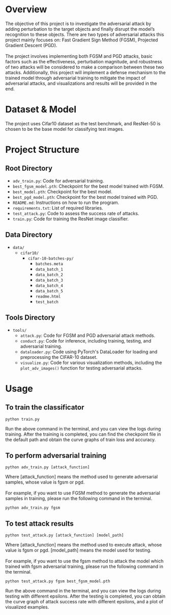 # Overview
The objective of this project is to investigate the adversarial attack by adding perturbation to the target objects and finally disrupt the model’s recognition to these objects. There are two types of adversarial attacks this project mainly focuses on: Fast Gradient Sign Method (FGSM), Projected Gradient Descent (PGD).</br></br>
The project involves implementing both FGSM and PGD attacks, basic factors such as the effectiveness, perturbation magnitude, and robustness of two attacks will be considered to make a comparison between these two attacks. Additionally, this project will implement a defense mechanism to the trained model through adversarial training to mitigate the impact of adversarial attacks, and visualizations and results will be provided in the end.
# Dataset & Model
The project uses Cifar10 dataset as the test benchmark, and ResNet-50 is chosen to be the base model for classifying test images. 

# Project Structure

## Root Directory
- `adv_train.py`: Code for adversarial training.
- `best_fgsm_model.pth`: Checkpoint for the best model trained with FGSM.
- `best_model.pth`: Checkpoint for the best model.
- `best_pgd_model.pth`: Checkpoint for the best model trained with PGD.
- `README.md`: Instructions on how to run the program.
- `requirements.txt`: List of required libraries.
- `test_attack.py`: Code to assess the success rate of attacks.
- `train.py`: Code for training the ResNet image classifier.

## Data Directory
- `data/`
  - `cifar10/`
    - `cifar-10-batches-py/`
      - `batches.meta`
      - `data_batch_1`
      - `data_batch_2`
      - `data_batch_3`
      - `data_batch_4`
      - `data_batch_5`
      - `readme.html`
      - `test_batch`

## Tools Directory
- `tools/`
  - `attack.py`: Code for FGSM and PGD adversarial attack methods.
  - `conduct.py`: Code for inference, including training, testing, and adversarial training.
  - `dataloader.py`: Code using PyTorch's DataLoader for loading and preprocessing the CIFAR-10 dataset.
  - `visualize.py`: Code for various visualization methods, including the `plot_adv_images()` function for testing adversarial attacks.
# Usage
## To train the classificator
```shell
python train.py
```
Run the above command in the terminal, and you can view the logs during training. After the training is completed, you can find the checkpoint file in the default path and obtain the curve graphs of train loss and accuracy.
## To perform adversarial training
```shell
python adv_train.py [attack_function]
```
Where [attack_function] means the method used to generate adversarial samples, whose value is fgsm or pgd. </br></br>
For example, if you want to use FGSM method to generate the adversarial samples in training, please run the following command in the terminal.
```shell
python adv_train.py fgsm
```
## To test attack results
```shell
python test_attack.py [attack_function] [model_path]
```
Where [attack_function] means the method used to execute attack, whose value is fgsm or pgd. [model_path] means the model used for testing.</br></br>
For example, if you want to use the fgsm method to attack the model which trained with fgsm adversarial training, please run the following command in the terminal.
```shell
python test_attack.py fgsm best_fgsm_model.pth
```
Run the above command in the terminal, and you can view the logs during testing with different epsilons. After the testing is completed, you can obtain the curve graph of attack success rate with different epsilons, and a plot of visualized examples.